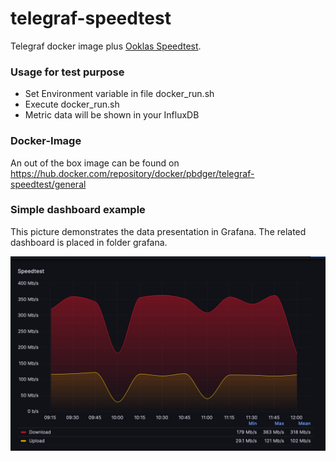 # telegraf-speedtest
Telegraf docker image plus [Ooklas Speedtest](https://www.speedtest.net/de/apps/cli).

### Usage for test purpose

* Set Environment variable in file docker_run.sh
* Execute docker_run.sh
* Metric data will be shown in your InfluxDB

### Docker-Image

An out of the box image can be found on https://hub.docker.com/repository/docker/pbdger/telegraf-speedtest/general

### Simple dashboard example

This picture demonstrates the data presentation in Grafana. The related dashboard
is placed in folder grafana.

![grafana.telegraf-speedtest.jpg](grafana%2Fgrafana.telegraf-speedtest.jpg)
